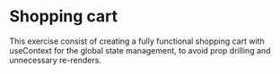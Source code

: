 # Shopping cart

This exercise consist of creating a fully functional shopping cart with useContext for the global state management, to avoid prop drilling and unnecessary re-renders.